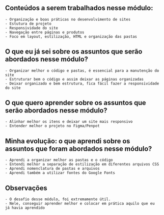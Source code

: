 ## Conteúdos a serem trabalhados nesse módulo:

    - Organização e boas práticas no desenvolvimento de sites
    - Estutura de projeto
    - Responsividade do site
    - Navegação entre páginas e produtos
    - Foco em layout, estilização, HTML e organização das pastas

## O que eu já sei sobre os assuntos que serão abordados nesse módulo?

    - Organizar melhor o código e pastas, é essencial para a manutenção do site
    - Estruturar bem o código e assim deixar as páginas organizadas
    - Deixar organizado e bem estrutura, fica fácil fazer a responsividade do site

## O que quero aprender sobre os assuntos que serão abordados nesse módulo?

    - Alinhar melhor os itens e deixar um site mais responsivo
    - Entender melhor o projeto no Figma/Penpot

## Minha evolução: o que aprendi sobre os assuntos que foram abordados nesse módulo?

    - Aprendi a organizar melhor as pastas e o código
    - Entendi melhor a separação de estilização em diferentes arquivos CSS
    - Aprendi nomenclatura de pastas e arquivos
    - Aprendi também a utilizar fontes do Google Fonts

## Observações

    - O desafio desse módulo, foi extremamente útil.
    - Nele, conseguir aprender melhor e colocar em prática aquilo que eu já havia aprendido
